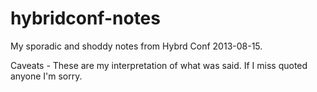 hybridconf-notes
================

My sporadic and shoddy notes from Hybrd Conf 2013-08-15.

Caveats - These are my interpretation of what was said. If I miss quoted anyone I'm sorry.
